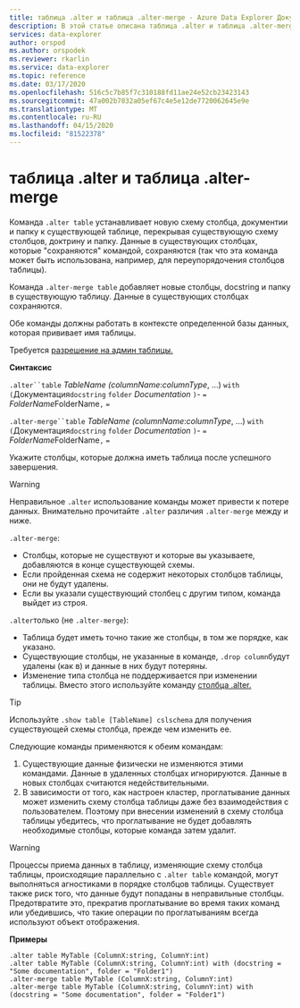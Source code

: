 ```yaml
---
title: таблица .alter и таблица .alter-merge - Azure Data Explorer Документы Майкрософт
description: В этой статье описана таблица .alter и таблица .alter-merge в Azure Data Explorer.
services: data-explorer
author: orspod
ms.author: orspodek
ms.reviewer: rkarlin
ms.service: data-explorer
ms.topic: reference
ms.date: 03/17/2020
ms.openlocfilehash: 516c5c7b85f7c310188fd11ae24e52cb23423143
ms.sourcegitcommit: 47a002b7032a05ef67c4e5e12de7720062645e9e
ms.translationtype: MT
ms.contentlocale: ru-RU
ms.lasthandoff: 04/15/2020
ms.locfileid: "81522378"
---
```

# <a name="alter-table-and-alter-merge-table"></a>таблица .alter и таблица .alter-merge

Команда `.alter table` устанавливает новую схему столбца, документии и папку к существующей таблице, перекрывая существующую схему столбцов, доктрину и папку. Данные в существующих столбцах, которые "сохраняются" командой, сохраняются (так что эта команда может быть использована, например, для переупорядочения столбцов таблицы).

Команда `.alter-merge table` добавляет новые столбцы, docstring и папку в существующую таблицу.
Данные в существующих столбцах сохраняются.

Обе команды должны работать в контексте определенной базы данных, которая прививает имя таблицы.

Требуется [разрешение на админ таблицы.](../management/access-control/role-based-authorization.md)

**Синтаксис**

`.alter``table` *TableName* *(columnName*:*columnType*, ...)  `with` `(`Документация`docstring` `folder` *Documentation* `)`- `=` *FolderName*FolderName`,` `=`

`.alter-merge``table` *TableName* *(columnName*:*columnType*, ...)  `with` `(`Документация`docstring` `folder` *Documentation* `)`- `=` *FolderName*FolderName`,` `=`

Укажите столбцы, которые должна иметь таблица после успешного завершения. 

> [!WARNING]
> Неправильное `.alter` использование команды может привести к потере данных.
> Внимательно прочитайте `.alter` различия `.alter-merge` между и ниже.

`.alter-merge`:

 * Столбцы, которые не существуют и которые вы указываете, добавляются в конце существующей схемы.
 * Если пройденная схема не содержит некоторых столбцов таблицы, они не будут удалены.
 * Если вы указали существующий столбец с другим типом, команда выйдет из строя.

`.alter`только (не `.alter-merge`):

 * Таблица будет иметь точно такие же столбцы, в том же порядке, как указано.
 * Существующие столбцы, не указанные в команде, `.drop column`будут удалены (как в) и данные в них будут потеряны.
 * Изменение типа столбца не поддерживается при изменении таблицы. Вместо этого используйте команду [столбца .alter.](alter-column.md)

> [!TIP] 
> Используйте `.show table [TableName] cslschema` для получения существующей схемы столбца, прежде чем изменить ее. 

Следующие команды применяются к обеим командам:

1. Существующие данные физически не изменяются этими командами. Данные в удаленных столбцах игнорируются. Данные в новых столбцах считаются недействительными.
1. В зависимости от того, как настроен кластер, проглатывание данных может изменить схему столбца таблицы даже без взаимодействия с пользователем. Поэтому при внесении изменений в схему столбца таблицы убедитесь, что проглатывание не будет добавлять необходимые столбцы, которые команда затем удалит.

> [!WARNING]
> Процессы приема данных в таблицу, изменяющие схему столбца таблицы, происходящие параллельно с `.alter table` командой, могут выполняться агностиками в порядке столбцов таблицы. Существует также риск того, что данные будут попаданы в неправильные столбцы. Предотвратите это, прекратив проглатывание во время таких команд или убедившись, что такие операции по проглатываниям всегда используют объект отображения.

**Примеры**

```
.alter table MyTable (ColumnX:string, ColumnY:int) 
.alter table MyTable (ColumnX:string, ColumnY:int) with (docstring = "Some documentation", folder = "Folder1")
.alter-merge table MyTable (ColumnX:string, ColumnY:int) 
.alter-merge table MyTable (ColumnX:string, ColumnY:int) with (docstring = "Some documentation", folder = "Folder1")
```